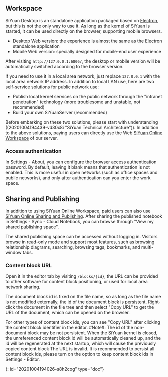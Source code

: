 ## Workspace

SiYuan Desktop is an standalone application packaged based on [Electron](https://www.electronjs.org), but this is not the only way to use it. As long as the kernel of SiYuan is started, it can be used directly on the browser, supporting mobile browsers.

* Desktop Web version: the experience is almost the same as the Electron standalone application
* Mobile Web version: specially designed for mobile-end user experience

After visiting `http://127.0.0.1:6806/`, the desktop or mobile version will be automatically switched according to the browser version.

If you need to use it in a local area network, just replace `127.0.0.1` with the local area network IP address. In addition to local LAN use, here are two self-service solutions for public network use:

* Publish local kernel services on the public network through the "intranet penetration" technology (more troublesome and unstable, not recommended)
* Build your own SiYuanServer (recommended)

Before embarking on these two solutions, please start with understanding ((20201004194439-vd30x8i "SiYuan Technical Architecture")). In addition to the above solutions, paying users can directly use the Web [SiYuan Online Workspace](https://ld246.com/xanadu/) of our server.

### Access authentication

In Settings - About, you can configure the browser access authentication password. By default, leaving it blank means that authentication is not enabled. This is more useful in open networks (such as office spaces and public networks), and only after authentication can you enter the work space.

## Sharing and Publishing

In addition to using SiYuan Online Workspace, paid users can also use [SiYuan Online Sharing and Publishing](https://ld246.com/udanax/). After sharing the published notebook in Settings - Sync - Cloud Notebook, you can browse through "View my shared publishing space".

The shared publishing space can be accessed without logging in. Visitors browse in read-only mode and support most features, such as browsing relationship diagrams, searching, browsing tags, bookmarks, and multi-window tabs.

### Content block URL

Open it in the editor tab by visiting `/blocks/{id}`, the URL can be provided to other software for content block positioning, or used for local area network sharing.

The document block id is fixed on the file name, so as long as the file name is not modified externally, the id of the document block is persistent. Right-click the document in the file tree and then select "Copy URL" to get the URL of the document, which can be opened on the browser.

For other types of content block ids, you can see "Copy URL" after clicking the content block identifier in the editor. #Note#: The id of the non-document block may be not persistent. When the SiYuan kernel is closed, the unreferenced content block id will be automatically cleaned up, and the id will be regenerated at the next startup, which will cause the previously copied content block The URL is invalid. It is recommended to persist all content block ids, please turn on the option to keep content block ids in Settings - Editor.


{: id="20201004194026-s8h2cog" type="doc"}
